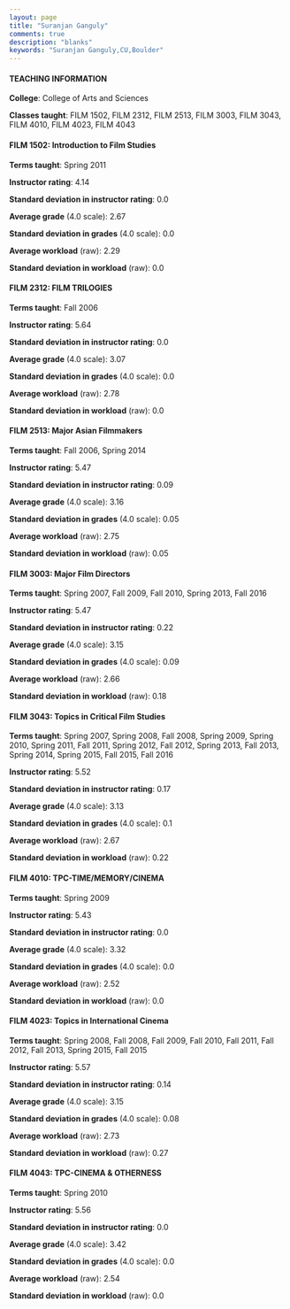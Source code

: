 ```yaml
---
layout: page
title: "Suranjan Ganguly" 
comments: true
description: "blanks"
keywords: "Suranjan Ganguly,CU,Boulder"
---
```

<head>
<script src="https://ajax.googleapis.com/ajax/libs/jquery/2.1.3/jquery.min.js"></script>
<script src="https://dl.dropboxusercontent.com/s/pc42nxpaw1ea4o9/highcharts.js?dl=0"></script>
<!-- <script src="../assets/js/highcharts.js"></script> -->
<style type="text/css">@font-face {
	font-family: "Bebas Neue";
	src: url(https://www.filehosting.org/file/details/544349/BebasNeue Regular.otf) format("opentype");
	}
	h1.Bebas { 
		font-family: "Bebas Neue", Verdana, Tahoma;
	}
</style>
</head>
	   
#### TEACHING INFORMATION

**College**: College of Arts and Sciences

**Classes taught**: FILM 1502, FILM 2312, FILM 2513, FILM 3003, FILM 3043, FILM 4010, FILM 4023, FILM 4043

#### FILM 1502: Introduction to Film Studies

**Terms taught**: Spring 2011

**Instructor rating**: 4.14

**Standard deviation in instructor rating**: 0.0

**Average grade** (4.0 scale): 2.67

**Standard deviation in grades** (4.0 scale): 0.0

**Average workload** (raw): 2.29

**Standard deviation in workload** (raw): 0.0

#### FILM 2312: FILM TRILOGIES

**Terms taught**: Fall 2006

**Instructor rating**: 5.64

**Standard deviation in instructor rating**: 0.0

**Average grade** (4.0 scale): 3.07

**Standard deviation in grades** (4.0 scale): 0.0

**Average workload** (raw): 2.78

**Standard deviation in workload** (raw): 0.0

#### FILM 2513: Major Asian Filmmakers

**Terms taught**: Fall 2006, Spring 2014

**Instructor rating**: 5.47

**Standard deviation in instructor rating**: 0.09

**Average grade** (4.0 scale): 3.16

**Standard deviation in grades** (4.0 scale): 0.05

**Average workload** (raw): 2.75

**Standard deviation in workload** (raw): 0.05

#### FILM 3003: Major Film Directors

**Terms taught**: Spring 2007, Fall 2009, Fall 2010, Spring 2013, Fall 2016

**Instructor rating**: 5.47

**Standard deviation in instructor rating**: 0.22

**Average grade** (4.0 scale): 3.15

**Standard deviation in grades** (4.0 scale): 0.09

**Average workload** (raw): 2.66

**Standard deviation in workload** (raw): 0.18

#### FILM 3043: Topics in Critical Film Studies

**Terms taught**: Spring 2007, Spring 2008, Fall 2008, Spring 2009, Spring 2010, Spring 2011, Fall 2011, Spring 2012, Fall 2012, Spring 2013, Fall 2013, Spring 2014, Spring 2015, Fall 2015, Fall 2016

**Instructor rating**: 5.52

**Standard deviation in instructor rating**: 0.17

**Average grade** (4.0 scale): 3.13

**Standard deviation in grades** (4.0 scale): 0.1

**Average workload** (raw): 2.67

**Standard deviation in workload** (raw): 0.22

#### FILM 4010: TPC-TIME/MEMORY/CINEMA

**Terms taught**: Spring 2009

**Instructor rating**: 5.43

**Standard deviation in instructor rating**: 0.0

**Average grade** (4.0 scale): 3.32

**Standard deviation in grades** (4.0 scale): 0.0

**Average workload** (raw): 2.52

**Standard deviation in workload** (raw): 0.0

#### FILM 4023: Topics in International Cinema

**Terms taught**: Spring 2008, Fall 2008, Fall 2009, Fall 2010, Fall 2011, Fall 2012, Fall 2013, Spring 2015, Fall 2015

**Instructor rating**: 5.57

**Standard deviation in instructor rating**: 0.14

**Average grade** (4.0 scale): 3.15

**Standard deviation in grades** (4.0 scale): 0.08

**Average workload** (raw): 2.73

**Standard deviation in workload** (raw): 0.27

#### FILM 4043: TPC-CINEMA & OTHERNESS

**Terms taught**: Spring 2010

**Instructor rating**: 5.56

**Standard deviation in instructor rating**: 0.0

**Average grade** (4.0 scale): 3.42

**Standard deviation in grades** (4.0 scale): 0.0

**Average workload** (raw): 2.54

**Standard deviation in workload** (raw): 0.0

